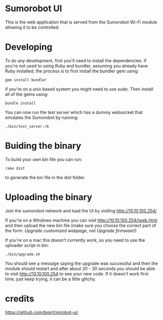 Sumorobot UI
==========
This is the web application that is served from the Sumorobot Wi-Fi module allowing it to be controlled.

Developing
==========
To do any development, first you'll need to install the dependencies. If you're not used to using Ruby and bundler,  assuming you already have Ruby installed, the process is to first install the bundler gem using:
```
gem install bundler
```
if you're on a unix based system you might need to use sudo. Then install all of the gems using:
```
bundle install
```
You can now run the test server which has a dummy websocket that emulates the Sumorobot by running:
```
./bin/test_server.rb
```

Buiding the binary
==================
To build your own bin file you can run:
```
rake dist
```
to generate the bin file in the dist folder.

Uploading the binary
====================
Join the sumorobot network and load the UI by visiting http://10.10.100.254/

If you're on a Windows machine you can visit http://10.10.100.254/iweb.html and then upload the new bin file (make sure you choose the correct part of the form: *Upgrade customized webpage*, not *Upgrade firmware*!)

If you're on a mac this doesn't currently work, so you need to use the uploader script in bin:
```
./bin/upgrade.sh
```
You should see a message saying the upgrade was successful and then the module should restart and after about 20 - 30 seconds you should be able to visit http://10.10.100.254 to see your new code. If it doesn't work first time, just keep  trying, it can be a little glitchy.

credits
=======
https://github.com/bjpirt/mirobot-ui/
